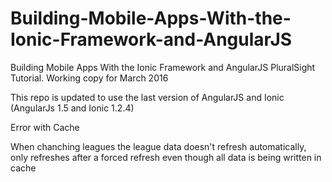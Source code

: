 # Building-Mobile-Apps-With-the-Ionic-Framework-and-AngularJS
Building Mobile Apps With the Ionic Framework and AngularJS PluralSight Tutorial. Working copy for March 2016


This repo is updated to use the last version of AngularJS and Ionic (AngularJs 1.5 and Ionic 1.2.4)


Error with Cache

When chanching leagues the league data doesn't refresh automatically, only refreshes after a forced refresh even though all data is being written in cache
